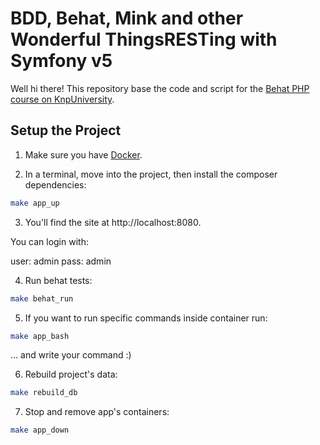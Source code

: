 # BDD, Behat, Mink and other Wonderful ThingsRESTing with Symfony v5

Well hi there! This repository base the code and script
for the [Behat PHP course on KnpUniversity](https://knpuniversity.com/screencast/behat).

## Setup the Project

1. Make sure you have [Docker](https://www.docker.com/).

2. In a terminal, move into the project, then install the composer dependencies:

```bash
make app_up
```

3. You'll find the site at http://localhost:8080.

You can login with:

user: admin
pass: admin

4. Run behat tests:
```bash
make behat_run
```

5. If you want to run specific commands inside container run:
```bash
make app_bash
```
... and write your command :)

6. Rebuild project's data:
```bash
make rebuild_db
```

7. Stop and remove app's containers:
```bash
make app_down
```

